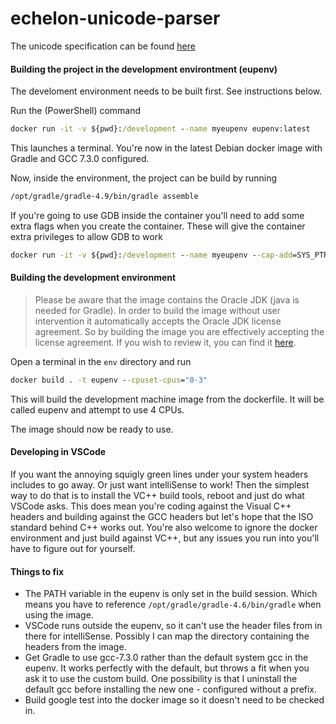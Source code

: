 # echelon-unicode-parser

The unicode specification can be found [here](http://www.unicode.org/versions/latest/)

#### Building the project in the development environtment (eupenv)
The develoment environment needs to be built first. See instructions below.

Run the (PowerShell) command
```cmd
docker run -it -v ${pwd}:/development --name myeupenv eupenv:latest
```
This launches a terminal. You're now in the latest Debian docker image with Gradle and GCC 7.3.0 configured.

Now, inside the environment, the project can be build by running
```cmd
/opt/gradle/gradle-4.9/bin/gradle assemble
```

If you're going to use GDB inside the container you'll need to add some extra flags when you create the container.
These will give the container extra privileges to allow GDB to work
```cmd
docker run -it -v ${pwd}:/development --name myeupenv --cap-add=SYS_PTRACE --security-opt seccomp=unconfined eupenv:latest
```

#### Building the development environment
>Please be aware that the image contains the Oracle JDK (java is needed for Gradle). In order to build the image without user intervention it automatically accepts the Oracle JDK license agreement. So by building the image you are effectively accepting the license agreement. If you wish to review it, you can find it [here](http://www.oracle.com/technetwork/java/javase/terms/license/index.html).

Open a terminal in the ```env``` directory and run
```cmd
docker build . -t eupenv --cpuset-cpus="0-3"
```
This will build the development machine image from the dockerfile. It will be called eupenv and attempt to use 4 CPUs.

The image should now be ready to use.

#### Developing in VSCode

If you want the annoying squigly green lines under your system headers includes to go away. Or just want intelliSense to work! Then the simplest way to do that is to install the VC++ build tools, reboot and just do what VSCode asks.
This does mean you're coding against the Visual C++ headers and building against the GCC headers but let's hope that the ISO standard behind C++ works out. You're also welcome to ignore the docker environment and just build against VC++, but any issues you run into you'll have to figure out for yourself.

#### Things to fix
- The PATH variable in the eupenv is only set in the build session. Which means you have to reference ```/opt/gradle/gradle-4.6/bin/gradle``` when using the image.
- VSCode runs outside the eupenv, so it can't use the header files from in there for intelliSense. Possibly I can map the directory containing the headers from the image.
- Get Gradle to use gcc-7.3.0 rather than the default system gcc in the eupenv. It works perfectly with the default, but throws a fit when you ask it to use the custom build. One possibility is that I uninstall the default gcc before installing the new one - configured without a prefix.
- Build google test into the docker image so it doesn't need to be checked in.
